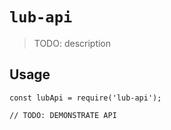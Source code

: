 # `lub-api`

> TODO: description

## Usage

```
const lubApi = require('lub-api');

// TODO: DEMONSTRATE API
```
